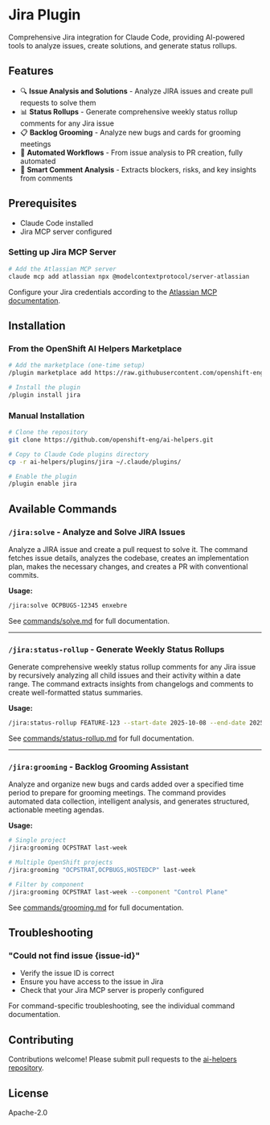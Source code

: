 # Jira Plugin

Comprehensive Jira integration for Claude Code, providing AI-powered tools to analyze issues, create solutions, and generate status rollups.

## Features

- 🔍 **Issue Analysis and Solutions** - Analyze JIRA issues and create pull requests to solve them
- 📊 **Status Rollups** - Generate comprehensive weekly status rollup comments for any Jira issue
- 📋 **Backlog Grooming** - Analyze new bugs and cards for grooming meetings
- 🤖 **Automated Workflows** - From issue analysis to PR creation, fully automated
- 💬 **Smart Comment Analysis** - Extracts blockers, risks, and key insights from comments

## Prerequisites

- Claude Code installed
- Jira MCP server configured

### Setting up Jira MCP Server

```bash
# Add the Atlassian MCP server
claude mcp add atlassian npx @modelcontextprotocol/server-atlassian
```

Configure your Jira credentials according to the [Atlassian MCP documentation](https://github.com/modelcontextprotocol/servers/tree/main/src/atlassian).

## Installation

### From the OpenShift AI Helpers Marketplace

```bash
# Add the marketplace (one-time setup)
/plugin marketplace add https://raw.githubusercontent.com/openshift-eng/ai-helpers/main/marketplace.json

# Install the plugin
/plugin install jira
```

### Manual Installation

```bash
# Clone the repository
git clone https://github.com/openshift-eng/ai-helpers.git

# Copy to Claude Code plugins directory
cp -r ai-helpers/plugins/jira ~/.claude/plugins/

# Enable the plugin
/plugin enable jira
```

## Available Commands

### `/jira:solve` - Analyze and Solve JIRA Issues

Analyze a JIRA issue and create a pull request to solve it. The command fetches issue details, analyzes the codebase, creates an implementation plan, makes the necessary changes, and creates a PR with conventional commits.

**Usage:**
```bash
/jira:solve OCPBUGS-12345 enxebre
```

See [commands/solve.md](commands/solve.md) for full documentation.

---

### `/jira:status-rollup` - Generate Weekly Status Rollups

Generate comprehensive weekly status rollup comments for any Jira issue by recursively analyzing all child issues and their activity within a date range. The command extracts insights from changelogs and comments to create well-formatted status summaries.

**Usage:**
```bash
/jira:status-rollup FEATURE-123 --start-date 2025-10-08 --end-date 2025-10-14
```

See [commands/status-rollup.md](commands/status-rollup.md) for full documentation.

---

### `/jira:grooming` - Backlog Grooming Assistant

Analyze and organize new bugs and cards added over a specified time period to prepare for grooming meetings. The command provides automated data collection, intelligent analysis, and generates structured, actionable meeting agendas.

**Usage:**
```bash
# Single project
/jira:grooming OCPSTRAT last-week

# Multiple OpenShift projects
/jira:grooming "OCPSTRAT,OCPBUGS,HOSTEDCP" last-week

# Filter by component
/jira:grooming OCPSTRAT last-week --component "Control Plane"
```
See [commands/grooming.md](commands/grooming.md) for full documentation.


## Troubleshooting

### "Could not find issue {issue-id}"
- Verify the issue ID is correct
- Ensure you have access to the issue in Jira
- Check that your Jira MCP server is properly configured

For command-specific troubleshooting, see the individual command documentation.

## Contributing

Contributions welcome! Please submit pull requests to the [ai-helpers repository](https://github.com/openshift-eng/ai-helpers).

## License

Apache-2.0
